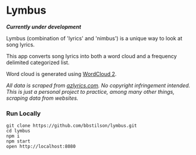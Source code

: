 # Lymbus

***Currently under development***

Lymbus (combination of 'lyrics' and 'nimbus') is a unique way to look at song lyrics. 

This app converts song lyrics into both a word cloud and a frequency delimited categorized list.

Word cloud is generated using [WordCloud 2](https://github.com/timdream/wordcloud2.js).

*All data is scraped from [azlyrics.com](azlyrics.com). No copyright infringement intended. This is just a personal project to practice, among many other things, scraping data from websites.*

### Run Locally

```
git clone https://github.com/bbstilson/lymbus.git
cd lymbus
npm i
npm start
open http://localhost:8080
```